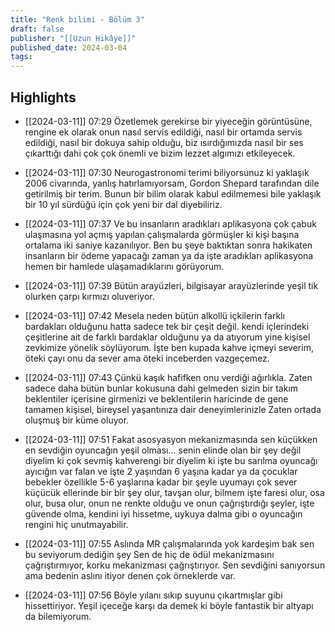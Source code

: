 ```yaml
---
title: "Renk bilimi - Bölüm 3"
draft: false
publisher: "[[Uzun Hikâye]]"
published_date: 2024-03-04
tags:
---
```



## Highlights
* [[2024-03-11]] 07:29  Özetlemek gerekirse bir yiyeceğin görüntüsüne, rengine ek olarak onun nasıl servis edildiği, nasıl bir ortamda servis edildiği, nasıl bir dokuya sahip olduğu, biz ısırdığımızda nasıl bir ses çıkarttığı dahi çok çok önemli ve bizim lezzet algımızı etkileyecek.

* [[2024-03-11]] 07:30  Neurogastronomi terimi biliyorsunuz ki yaklaşık 2006 civarında, yanlış hatırlamıyorsam, Gordon Shepard tarafından dile getirilmiş bir terim. Bunun bir bilim olarak kabul edilmemesi bile yaklaşık bir 10 yıl sürdüğü için çok yeni bir dal diyebiliriz.

* [[2024-03-11]] 07:37  Ve bu insanların aradıkları aplikasyona çok çabuk ulaşmasına yol açmış yapılan çalışmalarda görmüşler ki kişi başına ortalama iki saniye kazanılıyor. Ben bu şeye baktıktan sonra hakikaten insanların bir ödeme yapacağı zaman ya da işte aradıkları aplikasyona hemen bir hamlede ulaşamadıklarını görüyorum.

* [[2024-03-11]] 07:39  Bütün arayüzleri, bilgisayar arayüzlerinde yeşil tik olurken çarpı kırmızı oluveriyor.

* [[2024-03-11]] 07:42  Mesela neden bütün alkollü içkilerin farklı bardakları olduğunu hatta sadece tek bir çeşit değil. kendi içlerindeki çeşitlerine ait de farklı bardaklar olduğunu ya da atıyorum yine kişisel zevkimize yönelik söylüyorum. İşte ben kupada kahve içmeyi severim, öteki çayı onu da sever ama öteki inceberden vazgeçemez.

* [[2024-03-11]] 07:43  Çünkü kaşık hafifken onu verdiği ağırlıkla. Zaten sadece daha bütün bunlar kokusuna dahi gelmeden sizin bir takım beklentiler içerisine girmenizi ve beklentilerin haricinde de gene tamamen kişisel, bireysel yaşantınıza dair deneyimlerinizle Zaten ortada oluşmuş bir küme oluyor.

* [[2024-03-11]] 07:51  Fakat asosyasyon mekanizmasında sen küçükken en sevdiğin oyuncağın yeşil olması... senin elinde olan bir şey değil diyelim ki çok sevmiş kahverengi bir diyelim ki işte bu sarılma oyuncağı ayıcığın var falan ve işte 2 yaşından 6 yaşına kadar ya da çocuklar bebekler özellikle 5-6 yaşlarına kadar bir şeyle uyumayı çok sever küçücük ellerinde bir bir şey olur, tavşan olur, bilmem işte faresi olur, osa olur, busa olur, onun ne renkte olduğu ve onun çağrıştırdığı şeyler, işte güvende olma, kendini iyi hissetme, uykuya dalma gibi o oyuncağın rengini hiç unutmayabilir.

* [[2024-03-11]] 07:55  Aslında MR çalışmalarında yok kardeşim bak sen bu seviyorum dediğin şey Sen de hiç de ödül mekanizmasını çağrıştırmıyor, korku mekanizması çağrıştırıyor. Sen sevdiğini sanıyorsun ama bedenin aslını itiyor denen çok örneklerde var.

* [[2024-03-11]] 07:56  Böyle yılanı sıkıp suyunu çıkartmışlar gibi hissettiriyor. Yeşil içeceğe karşı da demek ki böyle fantastik bir altyapı da bilemiyorum.

